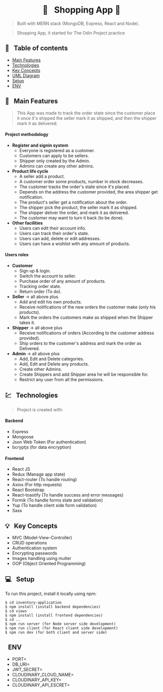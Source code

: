 <h1 align="center">  🛒 &nbsp; Shopping App 🛒 </h1>

> Built with MERN stack (MongoDB, Express, React and Node).

> Shopping App, it started for The Odin Project practice


## 📜 &nbsp; Table of contents

- [Main Features](#--main-features)
- [Technologies](#--technologies)
- [Key Concepts](#--key-concepts)
- [UML Diagram](#--uml-diagram)
- [Setup](#--setup)
- [ENV](#-ENV)

## 🚩 &nbsp; Main Features

> This App was made to track the order state since the customer place it
> once it's shipped the seller mark it as shipped, and then the shipper mark it as delivered.

#### Project methodology

- **Register and signin system**
  - Everyone is registered as a customer.
  - Customers can apply to be sellers. 
  - Shipper only created by the Admin.
  - Admins can create any other admins.
- **Product life cycle**
  - A seller add a product.
  - A customer order some products, number in stock decreases.
  - The customer tracks the order's state since it's placed.
  - Depends on the address the customer provided, the area shipper get notification. 
  - The product's seller get a notification about the order. 
  - The shipper pick the product, the seller mark it as shipped.
  - The shipper deliver the order, and mark it as delivered.
  - The customer may want to turn it back (to be done).
- **Other facilities**
  - Users can edit their account info. 
  - Users can track their order's state. 
  - Users can add, delete or edit addresses. 
  - Users can have a wishlist with any amount of products. 

#### Users roles 

- **Customer**
  - Sign up & login.
  - Switch the account to seller. 
  - Purchase order of any amount of products.
  - Tracking order state. 
  - Return order (To do).
- **Seller** -> all above plus.
  - Add and edit his own products.
  - Receive notifications of the new orders the customer make (only his products).
  - Mark the orders the customers make as shipped when the Shipper takes it.
- **Shipper** -> all above plus
  - Receive notifications of orders (According to the customer address provided).
  - Ship orders to the customer's address and mark the order as Delivered.
- **Admin** -> all above plus
  - Add, Edit and Delete categories.
  - Add, Edit and Delete any products.
  - Create other Admins.
  - Create Shippers and add Shipper area he will be responsible for.
  - Restrict any user from all the permissions.

## 💹 &nbsp; Technologies

> Project is created with:

#### Backend

- Express
- Mongoose
- Json Web Token (For authentication)
- bcryptjs (for data encryption)

#### Frontend

- React JS
- Redux (Manage app state)
- React-router (To handle routing)
- Axios (For http requests)
- React Bootstrap
- React-toastify (To handle success and error messages)
- Formik (To handle forms state and validation)
- Yup (To handle client side form validation)
- Sass

## 💡 &nbsp; Key Concepts

- MVC (Model-View-Controller)
- CRUD operations
- Authentication system
- Encrypting passwords
- Images handling using multer
- OOP (Object Oriented Programming)



## 💻 &nbsp; Setup

To run this project, install it locally using npm:

```
$ cd inventory-application
$ npm install (install backend dependencies)
$ cd views
$ npm install (install frontend dependencies)
$ cd ..
$ npm run server (for Node server side development)
$ npm run client (for React client side development)
$ npm run dev (for both client and server side)
```
## &nbsp; ENV
- PORT=
- DB_URI=
- JWT_SECRET=
- CLOUDINARY_CLOUD_NAME=
- CLOUDINARY_API_KEY=
- CLOUDINARY_API_ESCRET=


